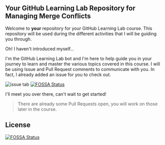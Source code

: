 ## Your GitHub Learning Lab Repository for Managing Merge Conflicts

Welcome to **your** repository for your GitHub Learning Lab course. This repository will be used during the different activities that I will be guiding you through.

Oh! I haven't introduced myself...

I'm the GitHub Learning Lab bot and I'm here to help guide you in your journey to learn and master the various topics covered in this course. I will be using Issue and Pull Request comments to communicate with you. In fact, I already added an issue for you to check out.

![issue tab](https://lab.github.com/public/images/issue_tab.png)
[![FOSSA Status](https://app.fossa.io/api/projects/git%2Bgithub.com%2FScroochy%2Fmerge-conflicts.svg?type=shield)](https://app.fossa.io/projects/git%2Bgithub.com%2FScroochy%2Fmerge-conflicts?ref=badge_shield)

I'll meet you over there, can't wait to get started!

> There are already some Pull Requests open, you will work on those later in the course.




## License
[![FOSSA Status](https://app.fossa.io/api/projects/git%2Bgithub.com%2FScroochy%2Fmerge-conflicts.svg?type=large)](https://app.fossa.io/projects/git%2Bgithub.com%2FScroochy%2Fmerge-conflicts?ref=badge_large)